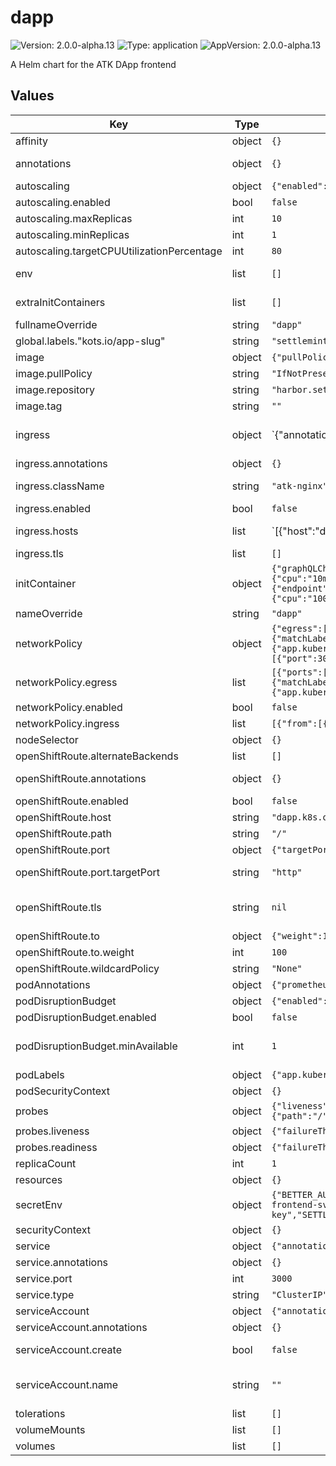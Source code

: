# dapp

![Version: 2.0.0-alpha.13](https://img.shields.io/badge/Version-2.0.0--alpha.13-informational?style=flat-square) ![Type: application](https://img.shields.io/badge/Type-application-informational?style=flat-square) ![AppVersion: 2.0.0-alpha.13](https://img.shields.io/badge/AppVersion-2.0.0--alpha.13-informational?style=flat-square)

A Helm chart for the ATK DApp frontend

## Values

| Key | Type | Default | Description |
|-----|------|---------|-------------|
| affinity | object | `{}` | Affinity for pod assignment |
| annotations | object | `{}` | Additional annotations for the deployment metadata |
| autoscaling | object | `{"enabled":false,"maxReplicas":10,"minReplicas":1,"targetCPUUtilizationPercentage":80}` | Autoscaling configuration (optional) |
| autoscaling.enabled | bool | `false` | Enable autoscaling |
| autoscaling.maxReplicas | int | `10` | Maximum number of replicas |
| autoscaling.minReplicas | int | `1` | Minimum number of replicas |
| autoscaling.targetCPUUtilizationPercentage | int | `80` | Target CPU utilization percentage for autoscaling |
| env | list | `[]` | Environment variables defined directly in the deployment |
| extraInitContainers | list | `[]` | Additional init containers appended verbatim to the deployment pod spec |
| fullnameOverride | string | `"dapp"` | String to fully override dapp.fullname template |
| global.labels."kots.io/app-slug" | string | `"settlemint-atk"` |  |
| image | object | `{"pullPolicy":"IfNotPresent","repository":"harbor.settlemint.com/ghcr.io/settlemint/asset-tokenization-kit","tag":""}` | dApp image configuration |
| image.pullPolicy | string | `"IfNotPresent"` | dApp image pull policy |
| image.repository | string | `"harbor.settlemint.com/ghcr.io/settlemint/asset-tokenization-kit"` | dApp image repository |
| image.tag | string | `""` | dApp image tag (defaults to chart appVersion) |
| ingress | object | `{"annotations":{},"className":"atk-nginx","enabled":false,"hosts":[{"host":"dapp.local","paths":[{"path":"/((?:sm_|bpaas-)[^/]+)?/?(.*)","pathType":"ImplementationSpecific"}]}],"tls":[]}` | Ingress configuration |
| ingress.annotations | object | `{}` | Additional annotations for the Ingress resource |
| ingress.className | string | `"atk-nginx"` | IngressClass that will be used to implement the Ingress |
| ingress.enabled | bool | `false` | Enable ingress controller resource |
| ingress.hosts | list | `[{"host":"dapp.local","paths":[{"path":"/((?:sm_|bpaas-)[^/]+)?/?(.*)","pathType":"ImplementationSpecific"}]}]` | Ingress host configuration |
| ingress.tls | list | `[]` | TLS configuration for the ingress |
| initContainer | object | `{"graphQLCheck":{"enabled":true,"image":{"pullPolicy":"IfNotPresent","registry":"harbor.settlemint.com/docker.io","repository":"curlimages/curl","tag":"8.16.0"},"name":"wait-for-graphql","query":"{ _meta { hasIndexingErrors block { number } } }","resources":{"limits":{"memory":"64Mi"},"requests":{"cpu":"10m","memory":"12Mi"}},"retries":10,"retryDelaySeconds":10,"url":"http://graph-node-combined:8000/subgraphs/name/kit"},"tcpCheck":{"dependencies":[{"endpoint":"{{ include \"atk.postgresql.endpoint\" (dict \"context\" $) }}","name":"postgres"},{"endpoint":"hasura:8080","name":"hasura"},{"endpoint":"portal:3001","name":"portal"},{"endpoint":"graph-node-combined:8020","name":"graph-node"},{"endpoint":"blockscout-blockscout:80","name":"blockscout"}],"enabled":true,"image":{"pullPolicy":"IfNotPresent","repository":"harbor.settlemint.com/ghcr.io/settlemint/btp-waitforit","tag":"v7.7.10"},"resources":{"limits":{"cpu":"100m","memory":"64Mi"},"requests":{"cpu":"50m","memory":"32Mi"}},"timeout":120}}` | Init container configuration |
| nameOverride | string | `"dapp"` | String to partially override dapp.fullname template |
| networkPolicy | object | `{"egress":[{"ports":[{"port":53,"protocol":"UDP"}],"to":[{"namespaceSelector":{},"podSelector":{"matchLabels":{"k8s-app":"kube-dns"}}}]},{"ports":[{"port":5432,"protocol":"TCP"}],"to":[{"podSelector":{"matchLabels":{"app.kubernetes.io/name":"postgresql-ha"}}}]},{"ports":[{"port":8080,"protocol":"TCP"}],"to":[{"podSelector":{"matchLabels":{"app.kubernetes.io/name":"graphql-engine"}}}]},{"ports":[{"port":3000,"protocol":"TCP"},{"port":3001,"protocol":"TCP"}],"to":[{"podSelector":{"matchLabels":{"app.kubernetes.io/name":"portal"}}}]},{"ports":[{"port":4000,"protocol":"TCP"}],"to":[{"podSelector":{"matchLabels":{"app.kubernetes.io/name":"erpc"}}}]},{"ports":[{"port":443,"protocol":"TCP"}],"to":[{"namespaceSelector":{}}]}],"enabled":false,"ingress":[{"from":[{"namespaceSelector":{"matchLabels":{"kubernetes.io/metadata.name":"ingress-nginx"}}}],"ports":[{"port":3000,"protocol":"TCP"}]},{"from":[{"podSelector":{}}],"ports":[{"port":3000,"protocol":"TCP"}]}]}` | NetworkPolicy configuration |
| networkPolicy.egress | list | `[{"ports":[{"port":53,"protocol":"UDP"}],"to":[{"namespaceSelector":{},"podSelector":{"matchLabels":{"k8s-app":"kube-dns"}}}]},{"ports":[{"port":5432,"protocol":"TCP"}],"to":[{"podSelector":{"matchLabels":{"app.kubernetes.io/name":"postgresql-ha"}}}]},{"ports":[{"port":8080,"protocol":"TCP"}],"to":[{"podSelector":{"matchLabels":{"app.kubernetes.io/name":"graphql-engine"}}}]},{"ports":[{"port":3000,"protocol":"TCP"},{"port":3001,"protocol":"TCP"}],"to":[{"podSelector":{"matchLabels":{"app.kubernetes.io/name":"portal"}}}]},{"ports":[{"port":4000,"protocol":"TCP"}],"to":[{"podSelector":{"matchLabels":{"app.kubernetes.io/name":"erpc"}}}]},{"ports":[{"port":443,"protocol":"TCP"}],"to":[{"namespaceSelector":{}}]}]` | Egress rules for the network policy |
| networkPolicy.enabled | bool | `false` | Enable network policy |
| networkPolicy.ingress | list | `[{"from":[{"namespaceSelector":{"matchLabels":{"kubernetes.io/metadata.name":"ingress-nginx"}}}],"ports":[{"port":3000,"protocol":"TCP"}]},{"from":[{"podSelector":{}}],"ports":[{"port":3000,"protocol":"TCP"}]}]` | Ingress rules for the network policy |
| nodeSelector | object | `{}` | Node selector for pod assignment |
| openShiftRoute.alternateBackends | list | `[]` | Additional backends for weighted routing |
| openShiftRoute.annotations | object | `{}` | Additional annotations for the OpenShift route resource |
| openShiftRoute.enabled | bool | `false` | Enable OpenShift route creation for DApp |
| openShiftRoute.host | string | `"dapp.k8s.orb.local"` | Hostname exposed via the OpenShift route |
| openShiftRoute.path | string | `"/"` | HTTP path exposed via the OpenShift route |
| openShiftRoute.port | object | `{"targetPort":"http"}` | Service port configuration for the route target |
| openShiftRoute.port.targetPort | string | `"http"` | Service target port name (must exist on the DApp service) |
| openShiftRoute.tls | string | `nil` | TLS configuration for the route (optional) Set to null for no TLS (HTTP only) Or specify configuration for TLS termination |
| openShiftRoute.to | object | `{"weight":100}` | Primary service weight configuration |
| openShiftRoute.to.weight | int | `100` | Weight assigned to the DApp service backend |
| openShiftRoute.wildcardPolicy | string | `"None"` | Wildcard policy to apply to the route |
| podAnnotations | object | `{"prometheus.io/scrape":"false"}` | Annotations for dApp pods |
| podDisruptionBudget | object | `{"enabled":false,"minAvailable":1}` | PodDisruptionBudget configuration |
| podDisruptionBudget.enabled | bool | `false` | Enable pod disruption budget |
| podDisruptionBudget.minAvailable | int | `1` | Minimum number of pods that must be available during disruption. Can be an integer or percentage (e.g., "50%") |
| podLabels | object | `{"app.kubernetes.io/component":"dapp","kots.io/app-slug":"settlemint-atk"}` | Additional labels for the deployment pod metadata |
| podSecurityContext | object | `{}` | Pod security context configuration |
| probes | object | `{"liveness":{"failureThreshold":10,"httpGet":{"path":"/","port":"http","scheme":"HTTP"},"initialDelaySeconds":10,"periodSeconds":15,"successThreshold":1,"timeoutSeconds":3},"readiness":{"failureThreshold":10,"httpGet":{"path":"/","port":"http","scheme":"HTTP"},"initialDelaySeconds":5,"periodSeconds":10,"successThreshold":1,"timeoutSeconds":3}}` | Liveness and Readiness probes configuration |
| probes.liveness | object | `{"failureThreshold":10,"httpGet":{"path":"/","port":"http","scheme":"HTTP"},"initialDelaySeconds":10,"periodSeconds":15,"successThreshold":1,"timeoutSeconds":3}` | Liveness probe configuration |
| probes.readiness | object | `{"failureThreshold":10,"httpGet":{"path":"/","port":"http","scheme":"HTTP"},"initialDelaySeconds":5,"periodSeconds":10,"successThreshold":1,"timeoutSeconds":3}` | Readiness probe configuration |
| replicaCount | int | `1` | Number of dApp replicas to deploy |
| resources | object | `{}` |  |
| secretEnv | object | `{"BETTER_AUTH_URL":"https://dapp.local","NEXTAUTH_URL":"https://dapp.local","NEXT_PUBLIC_APP_ID":"dapp","OTEL_EXPORTER_OTLP_ENDPOINT":"http://alloy:4318/v1/traces","OTEL_EXPORTER_OTLP_PROTOCOL":"http","SETTLEMINT_BLOCKCHAIN_NODE_JSON_RPC_ENDPOINT":"http://txsigner:3000","SETTLEMINT_BLOCKSCOUT_UI_ENDPOINT":"http://blockscout-frontend-svc/","SETTLEMINT_HASURA_ADMIN_SECRET":"atk","SETTLEMINT_HASURA_DATABASE_URL":"{{ include \"atk.datastores.postgresql.url\" (dict \"context\" $ \"chartKey\" \"hasura\") }}","SETTLEMINT_HASURA_ENDPOINT":"http://hasura:8080/v1/graphql","SETTLEMINT_HD_PRIVATE_KEY":"atk-hd-private-key","SETTLEMINT_INSTANCE":"standalone","SETTLEMINT_PORTAL_GRAPHQL_ENDPOINT":"http://portal:3001/graphql","SETTLEMINT_THEGRAPH_SUBGRAPHS_ENDPOINTS":"[\"http://graph-node-combined:8000/subgraphs/name/kit\"]"}` | Environment variables sourced from a secret. These will be created in the secret.yaml template |
| securityContext | object | `{}` | Container security context configuration |
| service | object | `{"annotations":{},"port":3000,"type":"ClusterIP"}` | Service configuration |
| service.annotations | object | `{}` | Service annotations |
| service.port | int | `3000` | Service port |
| service.type | string | `"ClusterIP"` | Service type |
| serviceAccount | object | `{"annotations":{},"create":false,"name":""}` | Service account configuration |
| serviceAccount.annotations | object | `{}` | Annotations to add to the service account |
| serviceAccount.create | bool | `false` | Specifies whether a service account should be created |
| serviceAccount.name | string | `""` | The name of the service account to use. If not set and create is true, a name is generated using the fullname template |
| tolerations | list | `[]` | Tolerations for pod assignment |
| volumeMounts | list | `[]` | Additional volume mounts for the main container |
| volumes | list | `[]` | Additional volumes for the deployment |
